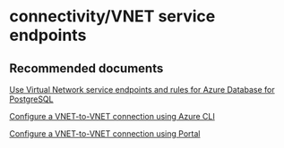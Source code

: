 <properties
	pageTitle="connectivity/VNET service endpoints"
	description="connectivity/VNET service endpoints"
	service="microsoft.dbforpostgresql"
	resource="servers"
	authors="ankam"
	displayOrder="4"
	selfHelpType="resource"
	supportTopicIds="32628463, 32628440, 32628464"
	productPesIds="16222"
	cloudEnvironments="public"
/>

# connectivity/VNET service endpoints

## **Recommended documents**

[Use Virtual Network service endpoints and rules for Azure Database for PostgreSQL](https://docs.microsoft.com/azure/postgresql/concepts-data-access-and-security-vnet/)

[Configure a VNET-to-VNET connection using Azure CLI](https://docs.microsoft.com/azure/postgresql/howto-manage-vnet-using-cli/)

[Configure a VNET-to-VNET connection using Portal](https://docs.microsoft.com/azure/postgresql/howto-manage-vnet-using-portal/)
